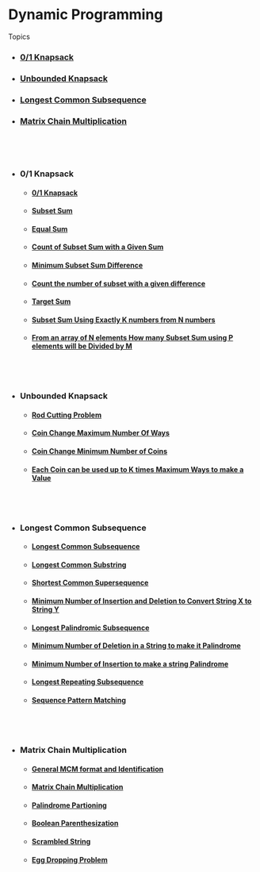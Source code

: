 # Dynamic Programming

Topics

-  <h3> <a href = #ks> 0/1 Knapsack </a> <h3>  
-  <h3> <a href = #uks> Unbounded Knapsack </a> <h3>  
-  <h3> <a href = #lcs> Longest Common Subsequence </a> <h3>  
-  <h3> <a href = #mcm> Matrix Chain Multiplication </a> <h3>
<br><br>
 - ## <h3 id = "ks"> 0/1 Knapsack </h3>
   - #### [0/1 Knapsack](Concepts\0-1%20Knapsack%20and%20variations\0-1%20Knapsack)
   - #### [Subset Sum](Concepts\0-1%20Knapsack%20and%20variations\Subset%20Sum)
   - #### [Equal Sum](Concepts\0-1%20Knapsack%20and%20variations\Equal%20Sum)
   - #### [Count of Subset Sum with a Given Sum](Concepts\0-1%20Knapsack%20and%20variations\Count%20of%20Subset%20Sum%20with%20a%20Given%20Sum)
   - #### [Minimum Subset Sum Difference](Concepts\0-1%20Knapsack%20and%20variations\Minimum%20Subset%20Sum%20Difference)
   - #### [Count the number of subset with a given difference](Concepts\0-1%20Knapsack%20and%20variations\Count%20the%20number%20of%20subset%20with%20a%20given%20difference)
   - #### [Target Sum](Concepts\0-1%20Knapsack%20and%20variations\Target%20Sum)
   - #### [Subset Sum Using Exactly K numbers from N numbers](Concepts\0-1%20Knapsack%20and%20variations\Subset%20Sum%20Using%20Exactly%20K%20numbers%20from%20N%20numbers)
   - #### [From an array of N elements How many Subset Sum using P elements will be Divided by M](Concepts\0-1%20Knapsack%20and%20variations\From%20an%20array%20of%20N%20elements%20How%20many%20Subset%20Sum%20using%20P%20elements%20will%20be%20Divided%20by%20M)


<br><br>
 - ## <h3 id = "uks"> Unbounded Knapsack </h3>
   - #### [Rod Cutting Problem](Concepts\Unbounded%20Knapsack\Rod%20Cutting%20Problem)
   - #### [Coin Change Maximum Number Of Ways](Concepts\Unbounded%20Knapsack\Coin%20Change%20Maximum%20Number%20Of%20Ways)
   - #### [Coin Change Minimum Number of Coins](Concepts\Unbounded%20Knapsack\Coin%20Change%20Minimum%20Number%20of%20Coins)
   - #### [Each Coin can be used up to K times Maximum Ways to make a Value](Concepts\Unbounded%20Knapsack\Each%20Coin%20can%20be%20used%20up%20to%20K%20times%20Maximum%20Ways%20to%20make%20a%20Value)
   

<br><br>
 - ## <h3 id = "lcs"> Longest Common Subsequence </h3>
   - #### [Longest Common Subsequence](Concepts\Longest%20Common%20Subsequence%20and%20Variations/Longest%20Common%20Subsequence)
   - #### [Longest Common Substring](Concepts\Longest%20Common%20Subsequence%20and%20Variations/Longest%20Common%20Substring)
   - #### [Shortest Common Supersequence](Concepts\Longest%20Common%20Subsequence%20and%20Variations/Shortest%20Common%20Supersequence)
   - #### [Minimum Number of Insertion and Deletion to Convert String X to String Y](Concepts\Longest%20Common%20Subsequence%20and%20Variations/Minimum%20Number%20of%20Insertion%20and%20Deletion%20to%20Convert%20String%20X%20to%20String%20Y)
   - #### [Longest Palindromic Subsequence](Concepts\Longest%20Common%20Subsequence%20and%20Variations/Longest%20Palindromic%20Subsequence)
   - #### [Minimum Number of Deletion in a String to make it Palindrome](Concepts\Longest%20Common%20Subsequence%20and%20Variations/Minimum%20Number%20of%20Deletion%20in%20a%20String%20to%20make%20it%20Palindrome)
   - #### [Minimum Number of Insertion to make a string Palindrome](Concepts\Longest%20Common%20Subsequence%20and%20Variations\Minimum%20Number%20of%20Insertion%20to%20make%20a%20string%20Palindrome)
   - #### [Longest Repeating Subsequence](Concepts\Longest%20Common%20Subsequence%20and%20Variations/Longest%20Repeating%20Subsequence)
   - #### [Sequence Pattern Matching](Concepts\Longest%20Common%20Subsequence%20and%20Variations/Sequence%20Pattern%20Matching)


   <br><br>
 - ## <h3 id = "mcm"> Matrix Chain Multiplication </h3>
   - #### [General MCM format and Identification](Concepts\Matrix%20Chain%20Multiplication%20and%20Variations/General%20MCM%20format%20and%20Identification)
   - #### [Matrix Chain Multiplication](Concepts\Matrix%20Chain%20Multiplication%20and%20Variations/Matrix%20Chain%20Multiplication)
   - #### [Palindrome Partioning](Concepts\Matrix%20Chain%20Multiplication%20and%20Variations/Palindrome%20Partioning)
   - #### [Boolean Parenthesization](Concepts\Matrix%20Chain%20Multiplication%20and%20Variations/Boolean%20Parenthesization)
   - #### [Scrambled String](Concepts\Matrix%20Chain%20Multiplication%20and%20Variations/Scrambled%20String)
   - #### [Egg Dropping Problem](Concepts\Matrix%20Chain%20Multiplication%20and%20Variations/Egg%20Dropping%20Problem)
  
   




   